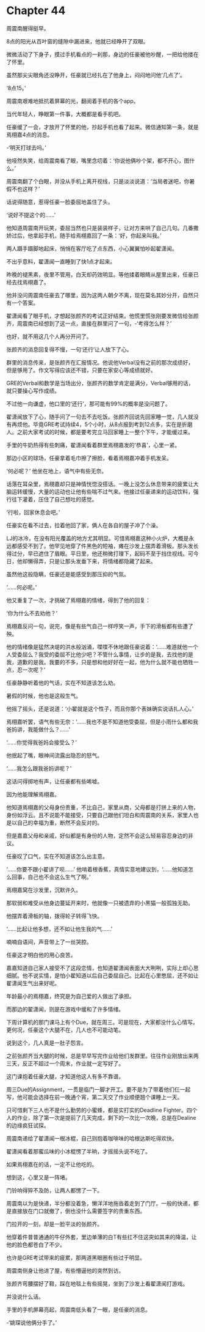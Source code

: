 # Chapter 44

周震南醒得挺早。
 
8点的阳光从百叶窗的缝隙中漏进来，他就已经睁开了双眼。
 
微微活动了下身子，摸过手机看点的一刹那，身边的任豪被他吵醒，一把给他搂在了怀里。
 
虽然那尖尖眼角还没睁开，任豪就已经扎在了他身上，闷闷地问他‘几点了’。
 
‘8点15。’
 
周震南艰难地抵抗着屏幕的光，翻阅着手机的各个app。
 
当代年轻人，睁眼第一件事，大概都是看手机吧。
 
任豪缓了一会，才放开了怀里的他，抄起手机也看了起来。微信通知第一条，就是焉栩嘉4点的消息。
 
-‘明天打球去吗。’
 
他哑然失笑，给周震南看了眼，嘴里念叨着：‘你说他俩吵个架，都不开心，图什么。’
 
周震南翻了个白眼，并没从手机上离开视线，只是淡淡说道：‘当局者迷吧，你暑假不也这样？’
 
话说得随意，惹得任豪一脸委屈地盖住了头。
 
‘说好不提这个的……’
 
他知道周震南开玩笑，委屈当然也只是装装样子，让对方来哄了自己几句。几番撒娇过后，他拿起手机，随手给焉栩嘉回了一条：‘好，你起来叫我。’
 
两人蹑手蹑脚地起床，悄悄在客厅吃了点东西，小心翼翼怕吵起翟潇闻。
 
不出乎意料，翟潇闻一直睡到了快1点才起来。
 
昨晚的褪黑素，夜里不管用，白天却药效明显。等他揉着眼睛从屋里出来，任豪已经去找焉栩嘉了。
 
他并没问周震南任豪去了哪里，因为这两人朝夕不离，现在莫名其妙分开，自然只有一个答案。
 
翟潇闻看了眼手机，才想起张颜齐的考试正好结束。他慌里慌张刚要发微信给张颜齐，周震南已经想到了这一点，直接在群里问了一句，-‘考得怎么样？’
 
也好，就不用这几个人再分开问了。
 
张颜齐的消息回复得不慢，一句‘还行’让人放下了心。
 
群里的消息传来，是张颜齐在汇报情况。他说他Verbal没有之前的那次成绩好，但是够用了。作文写得应该还不错，只要在家安心等成绩就好。
 
GRE的Verbal和数学是当场出分，张颜齐的数学肯定是满分，Verbal够用的话，就只要操心写作成绩。
 
不过他一向谦虚，他口里的‘还行’，那可能有99%的概率是没问题了。
 
翟潇闻放下了心，随手问了一句去不去吃饭。张颜齐回说先回家睡一觉，几人就没有再烦他。毕竟GRE考试持续4，5个小时，从8点报到考到12点多，实在是折磨人。之前大家考试的时候，都是要考完立马回家睡上一整个下午，才能缓过来。
 
手里的牛奶热得有些刺痛，翟潇闻看着群里焉栩嘉发的‘恭喜’，心里一紧。
 
那边小区的球场，任豪拿着毛巾擦了擦脸，看着焉栩嘉冲着手机发呆。
 
‘何必呢？’ 他坐在地上，语气中有些无奈。
 
话落在耳朵里，焉栩嘉却只是神情恍惚没搭话。一晚上没怎么休息带来的疲累让大脑运转缓慢，大量的运动也让他有些喘不过气来。他接过任豪递来的运动饮料，强行往下灌着，压住了自己想吐的感觉。
 
‘行啦，回家休息会吧。’
 
任豪实在看不过去，拉着他回了家，俩人在各自的屋子冲了个澡。
 
LJ的冰冷，在没有阳光覆盖的地方尤其明显。可惜焉栩嘉这种小火炉，大概是永远都感受不到了。他罕见地穿了件黑色的短袖，瘫在沙发上摆弄着滑板。那头发长得过分，早已遮住了眉眼。平日里，他还稍微打理下，起码不至于挡住视线。可今日，他却懒得弄，只是让那头发垂下来，将情绪都隐藏了起来。
 
虽然他这般隐瞒，任豪还是能感受到那压抑的气氛。
 
‘……何必呢。’
 
他又重复了一次，才挑破了焉栩嘉的情绪，得到了他的回复：
 
‘你为什么不去劝他？’
 
焉栩嘉反问一句，说完，像是有些气自己一样哼笑一声，手下的滑板都有些遭了殃。
 
他的情绪像是猛然决堤的洪水般汹涌，喋喋不休地跟任豪说着：‘……难道就他一个人受委屈么？我受的委屈不比他少吧？不管什么事情，让步的是我，去找他的是我，道歉的是我。我要的不多，只是想和他好好在一起，他为什么就不能也牺牲一点，忍一次呢？’
 
任豪静静听着他的气话，实在不知道该怎么劝。
 
暑假的时候，他也是这般生气。
 
他摇了摇头，还是说道：‘小翟就是这个性子，而且你那个表妹确实说话扎人心。’
 
焉栩嘉听罢，语气有些无奈：‘……我也不是不知道他受委屈，但是小雨什么都和我爸妈讲，我能做什么？……’
 
‘……你觉得我爸妈会接受么？’
 
他抿起了嘴，眼神间流露出隐忍的怒气。
 
‘……我怎么跟我爸妈讲呢？’
 
这话问得掷地有声，让任豪都有些唏嘘。
 
因为他能理解焉栩嘉。
 
他知道焉栩嘉的父母身份贵重，不比自己，家里从商，父母都是打拼上来的人物，身份如浮云。且不说能不能接受，只要自己跟他们坦白和周震南的关系，家里人也是以自己的幸福为重，断然不会反对的。
 
但是嘉嘉父母和亲戚，好似都是有身份的人物，定然不会这么轻易容忍身边的非议。
 
任豪叹了口气，实在不知道该怎么出主意。
 
‘……你要不跟小翟讲了呗……’ 他啃着根香蕉，真情实意地建议到，‘……他知道怎么回事，自己也不会这么生气了啊。’
 
焉栩嘉窝在沙发里，沉默许久。
 
那软弱和难受从他身边蔓延开来时，他就像一只被遗弃的小黑猫一般孤独无助。
 
他摆弄着滑板的轴，拨得轮子转得飞快。
 
‘……比起让他多想，还不如让他生我的气……’
 
喃喃自语间，声音带上了一丝哭腔。
 
任豪这才明白他的用心良苦。
 
嘉嘉知道自己家人接受不了这段恋情，也知道翟潇闻表面大大咧咧，实际上却心思细腻。他不说实情，是怕小翟知道以后自己委屈自己。比起在心里憋屈，还不如让翟潇闻生气出来好呢。
 
年龄最小的焉栩嘉，终究是为自己爱的人做出了承担。
 
而那边的翟潇闻，则是在游戏中缓和了许多情绪。
 
下周计算机的那门课马上有个Due，就在周三。可是现在，大家都没什么心情写。更何况，任豪这个大腿不在，几人也不可能动笔。
 
说到这个，几人真是一肚子怨言。
 
之前张颜齐当大腿的时候，总是早早写完作业给他们发群里。往往作业刚放出来两三天，反正不超过一个周末，作业就一定写好了。
 
这门课抱着任豪大腿，才知道他这人有多不靠谱。
 
周三Due的Assignment，一贯是临门一脚才开工。要不是为了带着他们仨一起写，他可能会选择在前一晚通个宵，第二天交了作业顺便翘个课睡上一天。
 
只可惜剩下三人也不是什么勤劳的小蜜蜂，都是实打实的Deadline Fighter。四个人的作业，除了第一次是提前了几天完成，剩下的一次比一次晚，总是在Dealine的边缘疯狂试探。
 
周震南递给了翟潇闻一根冰棍，自己则抱着咖啡味的哈根达斯吃得欢快。
 
翟潇闻看着那蜜瓜味的小冰棍愣了半晌，才摇摇头说不吃了。
 
如果焉栩嘉在的话，一定不让他吃的。
 
想到这，心里又是一阵堵。
 
门铃响得猝不及防，让两人都愣了一下。
 
周震南以为是快递，半分都没着急，懒洋洋地拖沓着走到了门厅。一般的快递，都是直接放在门口就撤了，倒也没什么需要签字的贵重东西。
 
门拉开的一刻，却是一脸平淡的张颜齐。
 
他穿着件普普通通的牛仔外套，里边单薄的白T有些扛不住这突如其来的降温，让他的脸色都苍白了不少。
 
也许是GRE考试带来的疲累，那两道黑眼圈有些过于明显。
 
周震南侧身让他进了屋，有些懵逼他的突然到访。
 
张颜齐弯腰摆好了鞋，踩在地毯上有些摇晃，坐到了沙发上看翟潇闻打游戏。
 
并没说什么话。
 
手里的手机屏幕亮起，周震南低头看了一眼，是任豪的消息。
 
-‘姚琛说他俩分手了。’
 
 
 
 
 
 
 
 
 
 
 
 
 
 
 
 
 
 
 
